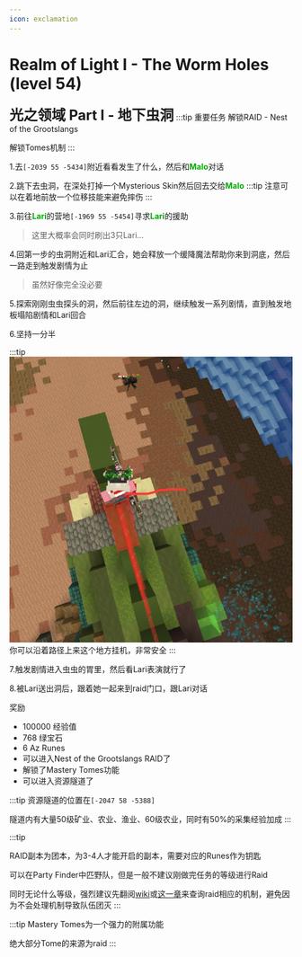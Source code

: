 ```yaml
---
icon: exclamation
---
```



# Realm of Light I - The Worm Holes (level 54)
<span style="font-size: 25px;">**光之领域 Part I - 地下虫洞**</span>
:::tip 重要任务
解锁RAID - Nest of the Grootslangs

解锁Tomes机制
:::

1.去`[-2039 55 -5434]`附近看看发生了什么，然后和<font color=00AA00>**Malo**</font>对话

2.跳下去虫洞，在深处打掉一个Mysterious Skin然后回去交给<font color=00AA00>**Malo**</font>
:::tip
注意可以在着地前放一个位移技能来避免摔伤
:::

3.前往<font color=00AA00>**Lari**</font>的营地`[-1969 55 -5454]`寻求<font color=00AA00>**Lari**</font>的援助
>这里大概率会同时刷出3只Lari...

4.回第一步的虫洞附近和Lari汇合，她会释放一个缓降魔法帮助你来到洞底，然后一路走到触发剧情为止
>虽然好像完全没必要

5.探索刚刚虫虫探头的洞，然后前往左边的洞，继续触发一系列剧情，直到触发地板塌陷剧情和Lari回合

6.坚持一分半

:::tip
![](../../.vuepress/public/assets/img/lvl54-1.jpg)
你可以沿着路径上来这个地方挂机，非常安全
:::

7.触发剧情进入虫虫的胃里，然后看Lari表演就行了

8.被Lari送出洞后，跟着她一起来到raid门口，跟Lari对话

奖励
+ 100000 经验值
+ 768 绿宝石
+ 6 Az Runes
+ 可以进入Nest of the Grootslangs RAID了
+ 解锁了Mastery Tomes功能
+ 可以进入资源隧道了

:::tip
资源隧道的位置在`[-2047 58 -5388]`

隧道内有大量50级矿业、农业、渔业、60级农业，同时有50%的采集经验加成
:::

:::tip

RAID副本为团本，为3-4人才能开启的副本，需要对应的Runes作为钥匙

可以在Party Finder中匹野队，但是一般不建议刚做完任务的等级进行Raid

同时无论什么等级，强烈建议先翻阅[wiki](https://wynncraft.fandom.com/wiki/Raids)或[这一章](/guide/raid.html)来查询raid相应的机制，避免因为不会处理机制导致队伍团灭
:::

:::tip
Mastery Tomes为一个强力的附属功能

绝大部分Tome的来源为raid
:::
